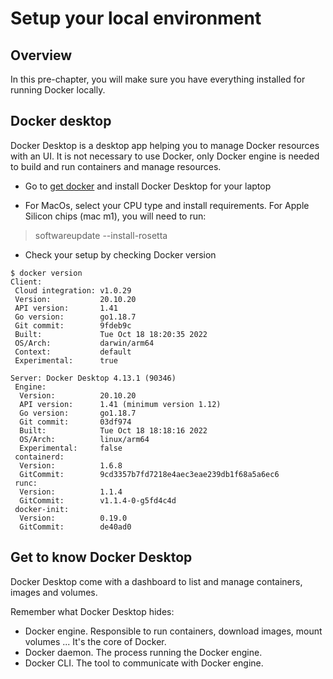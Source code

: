 # Setup your local environment

## Overview

In this pre-chapter, you will make sure you have everything installed for running Docker locally.

## Docker desktop

Docker Desktop is a desktop app helping you to manage Docker resources with an UI. It is not necessary to use Docker, only Docker engine is needed to build and run containers and manage resources.

- Go to [get docker](https://docs.docker.com/get-docker/) and install Docker Desktop for your laptop

- For MacOs, select your CPU type and install requirements.
  For Apple Silicon chips (mac m1), you will need to run:
> softwareupdate --install-rosetta

- Check your setup by checking Docker version
```
$ docker version
Client:
 Cloud integration: v1.0.29
 Version:           20.10.20
 API version:       1.41
 Go version:        go1.18.7
 Git commit:        9fdeb9c
 Built:             Tue Oct 18 18:20:35 2022
 OS/Arch:           darwin/arm64
 Context:           default
 Experimental:      true

Server: Docker Desktop 4.13.1 (90346)
 Engine:
  Version:          20.10.20
  API version:      1.41 (minimum version 1.12)
  Go version:       go1.18.7
  Git commit:       03df974
  Built:            Tue Oct 18 18:18:16 2022
  OS/Arch:          linux/arm64
  Experimental:     false
 containerd:
  Version:          1.6.8
  GitCommit:        9cd3357b7fd7218e4aec3eae239db1f68a5a6ec6
 runc:
  Version:          1.1.4
  GitCommit:        v1.1.4-0-g5fd4c4d
 docker-init:
  Version:          0.19.0
  GitCommit:        de40ad0
```

## Get to know Docker Desktop

Docker Desktop come with a dashboard to list and manage containers, images and volumes.

Remember what Docker Desktop hides:
- Docker engine. Responsible to run containers, download images, mount volumes ... It's the core of Docker.
- Docker daemon. The process running the Docker engine.
- Docker CLI. The tool to communicate with Docker engine.

